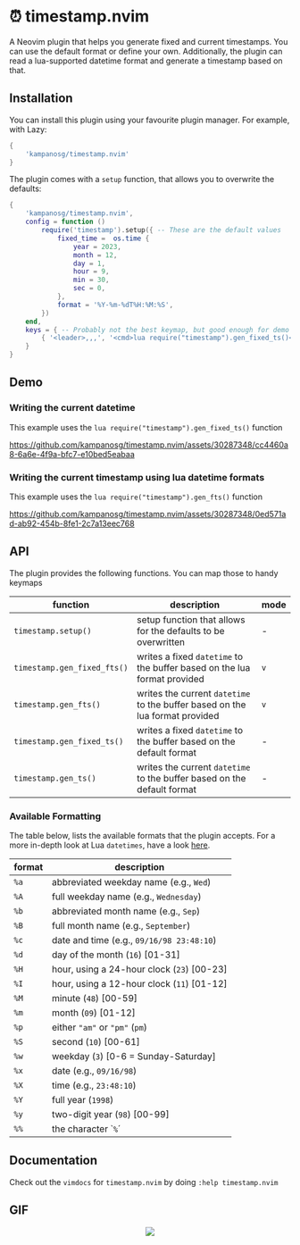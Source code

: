 # ⏰ timestamp.nvim

A Neovim plugin that helps you generate fixed and current timestamps. You can use the default format or define your own. Additionally, the plugin can read a lua-supported datetime format and generate a timestamp based on that.

## Installation

You can install this plugin using your favourite plugin manager. For example, with Lazy:

```lua
{
    'kampanosg/timestamp.nvim'
}
```

The plugin comes with a `setup` function, that allows you to overwrite the defaults:

```lua
{
    'kampanosg/timestamp.nvim',
    config = function ()
        require('timestamp').setup({ -- These are the default values
            fixed_time =  os.time {
                year = 2023,
                month = 12,
                day = 1,
                hour = 9,
                min = 30,
                sec = 0,
            },
            format = '%Y-%m-%dT%H:%M:%S',
        })
    end,
    keys = { -- Probably not the best keymap, but good enough for demo purposes :) 
        { '<leader>,,,', '<cmd>lua require("timestamp").gen_fixed_ts()<cr>', desc = 'generates a fixed timestamp with the default formatting' },
    }
}
```

## Demo

### Writing the current datetime

This example uses the `lua require("timestamp").gen_fixed_ts()` function

https://github.com/kampanosg/timestamp.nvim/assets/30287348/cc4460a8-6a6e-4f9a-bfc7-e10bed5eabaa

### Writing the current timestamp using lua datetime formats

This example uses the `lua require("timestamp").gen_fts()` function

https://github.com/kampanosg/timestamp.nvim/assets/30287348/0ed571ad-ab92-454b-8fe1-2c7a13eec768

## API
The plugin provides the following functions. You can map those to handy keymaps

| function                    | description                                                                | mode |
| --------------------------- | -------------------------------------------------------------------------- | ---- |
| `timestamp.setup()`         | setup function that allows for the defaults to be overwritten              | -    |
| `timestamp.gen_fixed_fts()` | writes a fixed `datetime` to the buffer based on the lua format provided     | `v`  |
| `timestamp.gen_fts()`       | writes the current `datetime` to the buffer based on the lua format provided | `v`  |
| `timestamp.gen_fixed_ts()`  | writes a fixed `datetime` to the buffer based on the default format          | -    |
| `timestamp.gen_ts()`        | writes the current `datetime` to the buffer based on the default format      | -    |

### Available Formatting

The table below, lists the available formats that the plugin accepts. For a more in-depth look at Lua `datetimes`, have a look [here](https://www.lua.org/pil/22.1.html).

| format | description                                |
| ------ | ------------------------------------------ |
| `%a`   | abbreviated weekday name (e.g., `Wed`)     |
| `%A`   | full weekday name (e.g., `Wednesday`)      |
| `%b`   | abbreviated month name (e.g., `Sep`)       |
| `%B`   | full month name (e.g., `September`)        |
| `%c`   | date and time (e.g., `09/16/98 23:48:10`)  |
| `%d`   | day of the month (`16`) [01-31]            |
| `%H`   | hour, using a 24-hour clock (`23`) [00-23] |
| `%I`   | hour, using a 12-hour clock (`11`) [01-12] |
| `%M`   | minute (`48`) [00-59]                      |
| `%m`   | month (`09`) [01-12]                       |
| `%p`   | either `"am"` or `"pm"` (`pm`)             |
| `%S`   | second (`10`) [00-61]                      |
| `%w`   | weekday (`3`) [0-6 = Sunday-Saturday]      |
| `%x`   | date (e.g., `09/16/98`)                    |
| `%X`   | time (e.g., `23:48:10`)                    |
| `%Y`   | full year (`1998`)                         |
| `%y`   | two-digit year (`98`) [00-99]              |
| `%%`   | the character \``%`´                       |

## Documentation

Check out the `vimdocs` for `timestamp.nvim` by doing `:help timestamp.nvim`

## GIF

<p align="center">
    <img src="https://media.giphy.com/media/QBd2kLB5qDmysEXre9/giphy.gif" />
</p>
